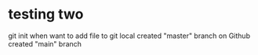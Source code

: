 # testing two 

git init when want to add file to git
local created "master" branch
on Github created "main" branch

